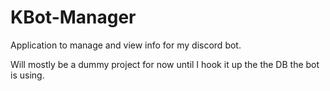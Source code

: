 # KBot-Manager
Application to manage and view info for my discord bot.

Will mostly be a dummy project for now until I hook it up the the DB the bot is using.
